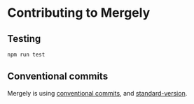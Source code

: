 # Contributing to Mergely

## Testing

```bash
npm run test
```

## Conventional commits

Mergely is using [conventional commits](https://www.conventionalcommits.org/en/v1.0.0), and [standard-version](https://www.npmjs.com/package/standard-version).
